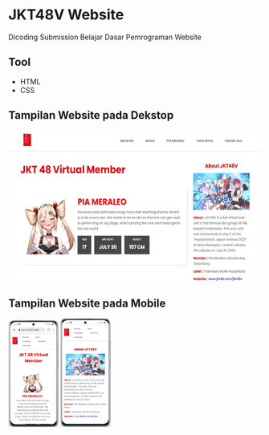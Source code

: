 # JKT48V Website
Dicoding Submission Belajar Dasar Pemrograman Website

## Tool
- HTML
- CSS

## Tampilan Website pada Dekstop
 <img src="img/website_tampilan.jpg" alt="Gambar 1" height="300"/> 

## Tampilan Website pada Mobile
  <img src="img/website_mobile_1.jpg" alt="Gambar 1" width="100"/> 
  <img src="img/website_mobile_2.jpg" alt="Gambar 1" width="100"/> 
